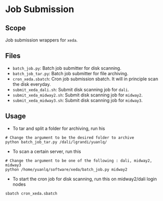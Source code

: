 # Job Submission
## Scope
Job submission wrappers for `xeda`.

## Files
- `batch_job.py`: Batch job submitter for disk scanning.
- `batch_job_tar.py`: Batch job submitter for file archiving.
- `cron_xeda.sbatch`: Cron job submission sbatch. It will in principle scan the disk everyday.
- `submit_xeda_dali.sh`: Submit disk scanning job for `dali`.
- `submit_xeda_midway2.sh`: Submit disk scanning job for `midway2`.
- `submit_xeda_midway3.sh`: Submit disk scanning job for `midway3`.

## Usage
- To tar and split a folder for archiving, run his
```
# Change the argument to be the desired folder to archive
python batch_job_tar.py /dali/lgrandi/yuanlq/
```
- To scan a certain server, run this
```
# Change the argument to be one of the following : dali, midway2, midway3
python /home/yuanlq/software/xeda/batch_job.py midway2
```
- To start the cron job for disk scanning, run this on midway2/dali login nodes
```
sbatch cron_xeda.sbatch
```
